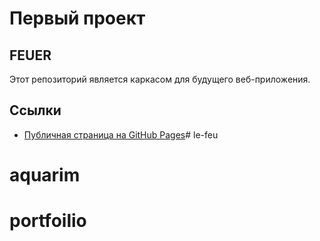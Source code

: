 # Первый проект
## FEUER
Этот репозиторий является каркасом для будущего веб-приложения.
## Ссылки
- [Публичная страница на GitHub Pages](https://aqwyr.github.io/feuer/)# le-feu
# aquarim
# portfoilio
